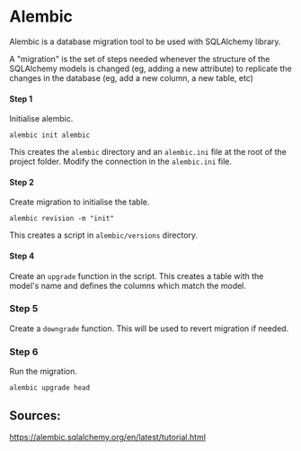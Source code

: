 # Alembic
Alembic is a database migration tool to be used with SQLAlchemy library.

A "migration" is the set of steps needed whenever the structure of the SQLAlchemy models is changed (eg, adding a new attribute) to replicate the changes in the database (eg, add a new column, a new table, etc)

#### Step 1
Initialise alembic.
```
alembic init alembic
```
This creates the `alembic` directory and an `alembic.ini` file at the root of the project folder. Modify the connection in the `alembic.ini` file.

#### Step 2
Create migration to initialise the table.
```
alembic revision -m "init"
```
This creates a script in `alembic/versions` directory.

#### Step 4
Create an `upgrade` function in the script.
This creates a table with the model's name and defines the columns which match the model.

### Step 5
Create a `downgrade` function.
This will be used to revert migration if needed.

### Step 6
Run the migration.
```
alembic upgrade head
```

## Sources:
https://alembic.sqlalchemy.org/en/latest/tutorial.html
